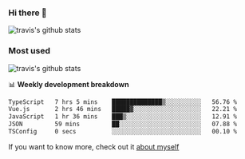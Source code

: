 ### Hi there 👋

<!--
**HondryTravis/HondryTravis** is a ✨ _special_ ✨ repository because its `README.md` (this file) appears on your GitHub profile.

Here are some ideas to get you started:

- 🔭 I’m currently working on ...
- 🌱 I’m currently learning ...
- 👯 I’m looking to collaborate on ...
- 🤔 I’m looking for help with ...
- 💬 Ask me about ...
- 📫 How to reach me: ...
- 😄 Pronouns: ...
- ⚡ Fun fact: ...
-->

![travis's github stats](https://github-readme-stats.vercel.app/api?username=HondryTravis&hide=stars)
### Most used
![travis's github stats](https://github-readme-stats.anuraghazra1.vercel.app/api/top-langs/?username=HondryTravis&layout=compact&hide_title=true)

📊 **Weekly development breakdown**

<!--START_SECTION:waka-->

```txt
TypeScript   7 hrs 5 mins    ██████████████▒░░░░░░░░░░   56.76 %
Vue.js       2 hrs 46 mins   █████▓░░░░░░░░░░░░░░░░░░░   22.21 %
JavaScript   1 hr 36 mins    ███▒░░░░░░░░░░░░░░░░░░░░░   12.91 %
JSON         59 mins         ██░░░░░░░░░░░░░░░░░░░░░░░   07.88 %
TSConfig     0 secs          ░░░░░░░░░░░░░░░░░░░░░░░░░   00.10 %
```

<!--END_SECTION:waka-->

If you want to know more, check out it [about myself](https://hondrytravis.github.io/)
